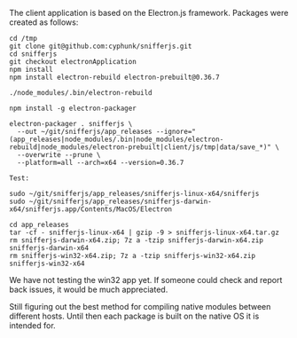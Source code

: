 The client application is based on the Electron.js framework. Packages were
created as follows:

```
cd /tmp
git clone git@github.com:cyphunk/snifferjs.git
cd snifferjs
git checkout electronApplication
npm install
npm install electron-rebuild electron-prebuilt@0.36.7

./node_modules/.bin/electron-rebuild

npm install -g electron-packager

electron-packager . snifferjs \
  --out ~/git/snifferjs/app_releases --ignore="(app_releases|node_modules/.bin|node_modules/electron-rebuild|node_modules/electron-prebuilt|client/js/tmp|data/save_*)" \
  --overwrite --prune \
  --platform=all --arch=x64 --version=0.36.7

Test:

sudo ~/git/snifferjs/app_releases/snifferjs-linux-x64/snifferjs
sudo ~/git/snifferjs/app_releases/snifferjs-darwin-x64/snifferjs.app/Contents/MacOS/Electron

cd app_releases
tar -cf - snifferjs-linux-x64 | gzip -9 > snifferjs-linux-x64.tar.gz
rm snifferjs-darwin-x64.zip; 7z a -tzip snifferjs-darwin-x64.zip snifferjs-darwin-x64
rm snifferjs-win32-x64.zip; 7z a -tzip snifferjs-win32-x64.zip snifferjs-win32-x64
```

We have not testing the win32 app yet. If someone could check and report back
issues, it would be much appreciated.

Still figuring out the best method for compiling native modules between different
hosts. Until then each package is built on the native OS it is intended for.
